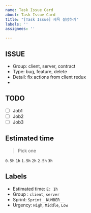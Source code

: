 ```yaml
---
name: Task Issue Card
about: Task Issue Card
title: "[Task Issue] 제목 설정하기"
labels: ''
assignees: ''

---
```


## ISSUE
- Group: client, server, contract
- Type: bug, feature, delete
- Detail: fix actions from client redux
- 
## TODO
- [ ] Job1
- [ ] Job2
- [ ] Job3

## Estimated time

> Pick one


`0.5h`
`1h`
`1.5h`
`2h`
`2.5h`
`3h`

## Labels
- Estimated time: `E: 1h`
- Group : `client`, `server`
- Sprint: `Sprint__NUMBER__`
- Urgency: `High`, `Middle`, `Low`
